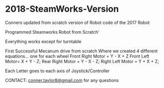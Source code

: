 # 2018-SteamWorks-Version
Conners updated from scratch version of Robot code of the 2017 Robot

Programmed Steamworks Robot from Scratch'

Everything works except for turntable

First Successful Mecanum drive from scratch
  Where we created 4 different equations... one for each wheel
        Front Right Motor = Y - X + Z
	Front Left Motor= X + Y - Z;
	Rear Right Motor = Y - X - Z;
	Right Left Motor = Y + X + Z;
      
 Each Letter goes to each axis of Joystick/Controller



CONTACT: conner.taylor8@gmail.com for any questions
